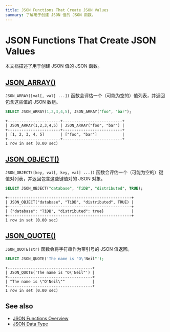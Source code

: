 ```yaml
---
title: JSON Functions That Create JSON Values
summary: 了解用于创建 JSON 值的 JSON 函数。
---
```


# JSON Functions That Create JSON Values

本文档描述了用于创建 JSON 值的 JSON 函数。

## [JSON_ARRAY()](https://dev.mysql.com/doc/refman/8.0/en/json-creation-functions.html#function_json-array)

`JSON_ARRAY([val[, val] ...])` 函数会评估一个（可能为空的）值列表，并返回包含这些值的 JSON 数组。

```sql
SELECT JSON_ARRAY(1,2,3,4,5), JSON_ARRAY("foo", "bar");
```

```
+-----------------------+--------------------------+
| JSON_ARRAY(1,2,3,4,5) | JSON_ARRAY("foo", "bar") |
+-----------------------+--------------------------+
| [1, 2, 3, 4, 5]       | ["foo", "bar"]           |
+-----------------------+--------------------------+
1 row in set (0.00 sec)
```

## [JSON_OBJECT()](https://dev.mysql.com/doc/refman/8.0/en/json-creation-functions.html#function_json-object)

`JSON_OBJECT([key, val[, key, val] ...])` 函数会评估一个（可能为空的）键值对列表，并返回包含这些键值对的 JSON 对象。

```sql
SELECT JSON_OBJECT("database", "TiDB", "distributed", TRUE);
```

```
+------------------------------------------------------+
| JSON_OBJECT("database", "TiDB", "distributed", TRUE) |
+------------------------------------------------------+
| {"database": "TiDB", "distributed": true}            |
+------------------------------------------------------+
1 row in set (0.00 sec)
```

## [JSON_QUOTE()](https://dev.mysql.com/doc/refman/8.0/en/json-creation-functions.html#function_json-quote)

`JSON_QUOTE(str)` 函数会将字符串作为带引号的 JSON 值返回。

```sql
SELECT JSON_QUOTE('The name is "O\'Neil"');
```

```
+-------------------------------------+
| JSON_QUOTE('The name is "O\'Neil"') |
+-------------------------------------+
| "The name is \"O'Neil\""            |
+-------------------------------------+
1 row in set (0.00 sec)
```

## See also

- [JSON Functions Overview](/functions-and-operators/json-functions.md)
- [JSON Data Type](/data-type-json.md)